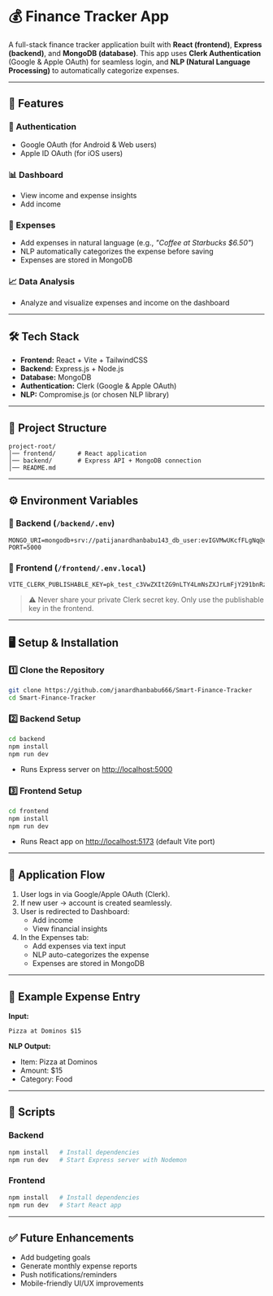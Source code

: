 # 💰 Finance Tracker App

A full-stack finance tracker application built with **React (frontend)**, **Express (backend)**, and **MongoDB (database)**. This app uses **Clerk Authentication** (Google & Apple OAuth) for seamless login, and **NLP (Natural Language Processing)** to automatically categorize expenses.

---

## 🚀 Features

### 🔐 Authentication
- Google OAuth (for Android & Web users)
- Apple ID OAuth (for iOS users)

### 📊 Dashboard
- View income and expense insights
- Add income

### 🧾 Expenses
- Add expenses in natural language (e.g., *"Coffee at Starbucks $6.50"*)
- NLP automatically categorizes the expense before saving
- Expenses are stored in MongoDB

### 📈 Data Analysis
- Analyze and visualize expenses and income on the dashboard

---

## 🛠️ Tech Stack
- **Frontend:** React + Vite + TailwindCSS
- **Backend:** Express.js + Node.js
- **Database:** MongoDB
- **Authentication:** Clerk (Google & Apple OAuth)
- **NLP:** Compromise.js (or chosen NLP library)

---

## 📂 Project Structure

```
project-root/
│── frontend/      # React application
│── backend/       # Express API + MongoDB connection
│── README.md
```

---

## ⚙️ Environment Variables

### 🔑 Backend (`/backend/.env`)
```env
MONGO_URI=mongodb+srv://patijanardhanbabu143_db_user:evIGVMwUKcfFLgNq@cluster0.yyktbad.mongodb.net/ExpenseTracker
PORT=5000
```

### 🔑 Frontend (`/frontend/.env.local`)
```env
VITE_CLERK_PUBLISHABLE_KEY=pk_test_c3VwZXItZG9nLTY4LmNsZXJrLmFjY291bnRzLmRldiQ
```
> ⚠️ Never share your private Clerk secret key. Only use the publishable key in the frontend.

---

## 🖥️ Setup & Installation

### 1️⃣ Clone the Repository
```bash
git clone https://github.com/janardhanbabu666/Smart-Finance-Tracker
cd Smart-Finance-Tracker
```

### 2️⃣ Backend Setup
```bash
cd backend
npm install
npm run dev
```
- Runs Express server on [http://localhost:5000](http://localhost:5000)

### 3️⃣ Frontend Setup
```bash
cd frontend
npm install
npm run dev
```
- Runs React app on [http://localhost:5173](http://localhost:5173) (default Vite port)

---

## 🔄 Application Flow

1. User logs in via Google/Apple OAuth (Clerk).
2. If new user → account is created seamlessly.
3. User is redirected to Dashboard:
   - Add income
   - View financial insights
4. In the Expenses tab:
   - Add expenses via text input
   - NLP auto-categorizes the expense
   - Expenses are stored in MongoDB

---

## 🧪 Example Expense Entry

**Input:**
```
Pizza at Dominos $15
```

**NLP Output:**
- Item: Pizza at Dominos
- Amount: $15
- Category: Food

---

## 📌 Scripts

### Backend
```bash
npm install   # Install dependencies
npm run dev   # Start Express server with Nodemon
```

### Frontend
```bash
npm install   # Install dependencies
npm run dev   # Start React app
```

---

## ✅ Future Enhancements
- Add budgeting goals
- Generate monthly expense reports
- Push notifications/reminders
- Mobile-friendly UI/UX improvements

